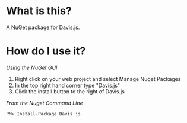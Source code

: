 What is this?
==============

A [NuGet](https://nuget.org/packages/Davis.js) package for [Davis.js](https://github.com/olivernn/davis.js).

How do I use it?
=============

*Using the NuGet GUI*

 1. Right click on your web project and select Manage Nuget Packages
 1. In the top right hand corner type "Davis.js"
 1. Click the install button to the right of Davis.js

*From the Nuget Command Line*

	PM> Install-Package Davis.js